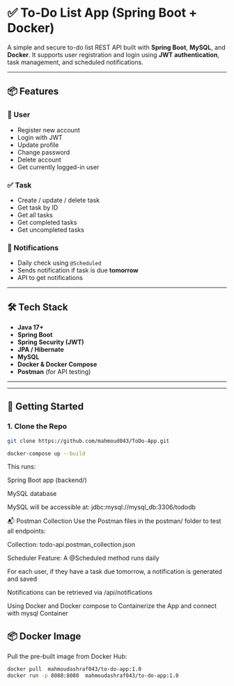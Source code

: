 # ✅ To-Do List App (Spring Boot + Docker)

A simple and secure to-do list REST API built with **Spring Boot**, **MySQL**, and **Docker**. It supports user registration and login using **JWT authentication**, task management, and scheduled notifications.

---

## 📦 Features

### 👤 User
- Register new account
- Login with JWT
- Update profile
- Change password
- Delete account
- Get currently logged-in user

### ✅ Task
- Create / update / delete task
- Get task by ID
- Get all tasks
- Get completed tasks
- Get uncompleted tasks

### 🔔 Notifications
- Daily check using `@Scheduled`
- Sends notification if task is due **tomorrow**
- API to get notifications

---

## 🛠 Tech Stack

- **Java 17+**
- **Spring Boot**
- **Spring Security (JWT)**
- **JPA / Hibernate**
- **MySQL**
- **Docker & Docker Compose**
- **Postman** (for API testing)

---

---

## 🚀 Getting Started

### 1. Clone the Repo

```bash
git clone https://github.com/mahmoud043/ToDo-App.git

docker-compose up --build

```
This runs:

Spring Boot app (backend/)

MySQL database

MySQL will be accessible at:
jdbc:mysql://mysql_db:3306/tododb


📬 Postman Collection
Use the Postman files in the postman/ folder to test all endpoints:

Collection: todo-api.postman_collection.json

Scheduler Feature:
A @Scheduled method runs daily

For each user, if they have a task due tomorrow, a notification is generated and saved

Notifications can be retrieved via /api/notifications

Using Docker and Docker compose to Containerize the App and connect with mysql Container 
## 📦 Docker Image

Pull the pre-built image from Docker Hub:

```bash
docker pull  mahmoudashraf043/to-do-app:1.0
docker run -p 8080:8080  mahmoudashraf043/to-do-app:1.0


